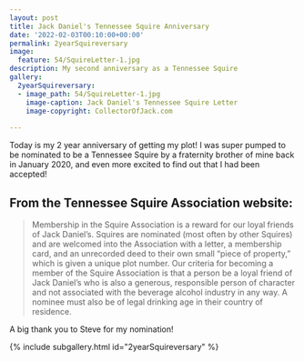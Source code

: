 ```yaml
---
layout: post
title: Jack Daniel's Tennessee Squire Anniversary
date: '2022-02-03T00:10:00+00:00'
permalink: 2yearSquireversary
image:
  feature: 54/SquireLetter-1.jpg
description: My second anniversary as a Tennessee Squire
gallery:
  2yearSquireversary:
  - image_path: 54/SquireLetter-1.jpg
    image-caption: Jack Daniel's Tennessee Squire Letter
    image-copyright: CollectorOfJack.com
 
---
```

Today is my 2 year anniversary of getting my plot! I was super pumped to be nominated to be a Tennessee Squire by a fraternity brother of mine back in January 2020, and even more excited to find out that I had been accepted!

## From the Tennessee Squire Association website: 
> Membership in the Squire Association is a reward for our loyal friends of Jack Daniel’s. Squires are nominated (most often by other Squires) and are welcomed into the Association with a letter, a membership card, and an unrecorded deed to their own small “piece of property,” which is given a unique plot number. Our criteria for becoming a member of the Squire Association is that a person be a loyal friend of Jack Daniel’s who is also a generous, responsible person of character and not associated with the beverage alcohol industry in any way. A nominee must also be of legal drinking age in their country of residence.

A big thank you to Steve for my nomination! 

{% include subgallery.html id="2yearSquireversary" %}

